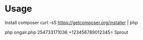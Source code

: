 Usage
=====

Install composer
curl -sS https://getcomposer.org/installer | php

php ongair.php 254733171036 +123456789012345= Sprout
